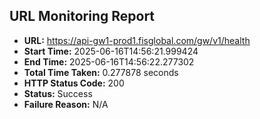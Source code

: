 ## URL Monitoring Report

- **URL:** https://api-gw1-prod1.fisglobal.com/gw/v1/health
- **Start Time:** 2025-06-16T14:56:21.999424
- **End Time:** 2025-06-16T14:56:22.277302
- **Total Time Taken:** 0.277878 seconds
- **HTTP Status Code:** 200
- **Status:** Success
- **Failure Reason:** N/A
